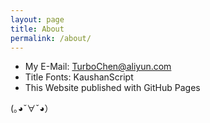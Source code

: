 ```yaml
---
layout: page
title: About
permalink: /about/
---
```


* My E-Mail: TurboChen@aliyun.com
* Title Fonts: KaushanScript
* This Website published with GitHub Pages

 (｡◕ˇ∀ˇ◕）